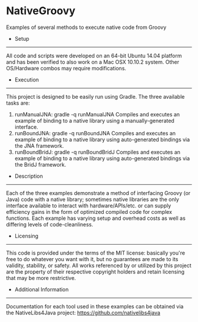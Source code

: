# NativeGroovy
Examples of several methods to execute native code from Groovy

+ Setup
---------------
All code and scripts were developed on an 64-bit Ubuntu 14.04 platform and has been verified to also work on a Mac OSX 10.10.2 system. Other OS/Hardware combos may require modifications.

+ Execution
---------------
This project is designed to be easily run using Gradle. The three available tasks are:
1. runManualJNA: gradle -q runManualJNA
     Compiles and executes an example of binding to a native library using a manually-generated interface.
2. runBoundJNA: gradle -q runBoundJNA
     Compiles and executes an example of binding to a native library using auto-generated bindings via the JNA framework.
3. runBoundBridJ: gradle -q runBoundBridJ
     Compiles and executes an example of binding to a native library using auto-generated bindings via the BridJ framework.

+ Description
---------------
Each of the three examples demonstrate a method of interfacing Groovy (or Java) code with a native library; sometimes native libraries are the only interface available to interact with hardware/APIs/etc. or can supply efficiency gains in the form of optimized compiled code for complex functions. Each example has varying setup and overhead costs as well as differing levels of code-cleanliness.

+ Licensing
--------------
This code is provided under the terms of the MIT license: basically you're free to do whatever you want with it, but no guarantees are made to its validity, stability, or safety. All works referenced by or utilized by this project are the property of their respective copyright holders and retain licensing that may be more restrictive.

+ Additional Information
-------------
Documentation for each tool used in these examples can be obtained via the NativeLibs4Java project: https://github.com/nativelibs4java

